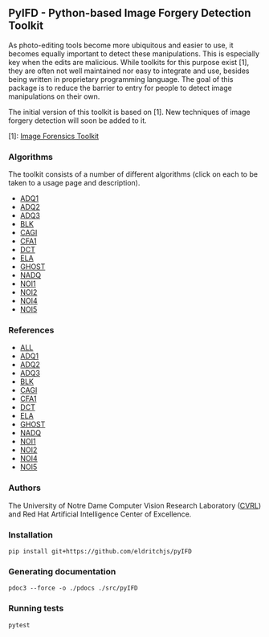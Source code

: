 ## PyIFD - Python-based Image Forgery Detection Toolkit
As photo-editing tools become more ubiquitous and easier to use, it becomes equally important to detect these manipulations.
This is especially key when the edits are malicious.
While toolkits for this purpose exist [1], they are often not well maintained nor easy to integrate and use, besides being written in proprietary programming language.
The goal of this package is to reduce the barrier to entry for people to detect image manipulations on their own.

The initial version of this toolkit is based on [1].
New techniques of image forgery detection will soon be added to it.

[1]: [Image Forensics Toolkit](https://github.com/MKLab-ITI/image-forensics)

### Algorithms
The toolkit consists of a number of different algorithms (click on each to be taken to a usage page and description).
- [ADQ1](pdocs/ADQ1.md)
- [ADQ2](pdocs/ADQ2.md)
- [ADQ3](pdocs/ADQ3.md)
- [BLK](pdocs/BLK.md)
- [CAGI](pdocs/CAGI.md)
- [CFA1](pdocs/CFA1.md)
- [DCT](pdocs/DCT.md)
- [ELA](pdocs/ELA.md)
- [GHOST](pdocs/GHOST.md)
- [NADQ](pdocs/NADQ.md)
- [NOI1](pdocs/NOI1.md)
- [NOI2](pdocs/NOI2.md)
- [NOI4](pdocs/NOI4.md)
- [NOI5](pdocs/NOI5.md)

### References
- [ALL](https://link.springer.com/content/pdf/10.1007/s11042-016-3795-2.pdf)
- [ADQ1](https://www.sciencedirect.com/science/article/pii/S0031320309001198?casa_token=RYKfNwIS8WYAAAAA:BoG6UVqSJIbCO28z4K4UBrMplCP0fFt76wM69E8n6dy7e65t7X16xbwhbbfcbXQwrya0ujQitvg)
- [ADQ2](https://ieeexplore.ieee.org/iel5/5916934/5946226/05946978.pdf?casa_token=HbhOFnI7LxkAAAAA:ukrMyrxZ4Pkbvgnx2pO4JTHbHE6oHCf7ku-v9RhLD3LfYyPWarh1fIdONrK4WE3WudV1nN932A)
- [ADQ3](https://ieeexplore.ieee.org/iel7/7070475/7084286/07084318.pdf?casa_token=0csGlsul6S8AAAAA:kNv63mbMnOcMqv27tiockLMeNpQTzDiypx7hEwIB_BH-RXdWkvHh3Cf9OjEOgc5lO78fThalVQ)
- [BLK](https://www.sciencedirect.com/science/article/pii/S0165168409001315?casa_token=zVRxPnKzIAYAAAAA:WdiJ8fJay9WRZv_5ckljkMaQCJCUCaCMS6x84qNsHJTDrTSrJWIK1IJXDGwKZgkr9g6E1Y-s1X0)
- [CAGI](https://www.sciencedirect.com/science/article/pii/S1047320318301068?casa_token=EJIQ0I589HUAAAAA:r_n-GvI9MMbcYG9Et8rnLu4uA3bffHs1zJgEpVoV6Rem1yfzbEOa2zQ1PtwWythcUyroMNyDEo4)
- [CFA1](https://ieeexplore.ieee.org/iel5/10206/4358835/06210378.pdf?casa_token=KMcMGB4zSRYAAAAA:hjBeyV2wUQOT7WTsN_ysH1yWZOGpiIThEBOVYOT-FL8gyByDJ0Zgn1QRUQcq-LcozyFhzaj5vw)
- [DCT](https://ieeexplore.ieee.org/iel5/4284552/4284553/04284574.pdf?casa_token=WXhr8eg6d2UAAAAA:VMKd4QfSj9qBYSdclf_QrmHDaxN3GSA0w7Vp5wK_CLadD5w0KEcsT5OpWeH7mS1Mc0VL3xflmQ)
- [ELA](https://www.blackhat.com/presentations/bh-usa-07/Krawetz/Whitepaper/bh-usa-07-krawetz-WP.pdf)
- [GHOST](https://ieeexplore.ieee.org/iel5/10206/4782049/04773149.pdf?casa_token=dFM-stUDQiQAAAAA:SEetzIaeQuKQXfmIMEkpSW1QgK8vU8uhUCLbh3obcHouMmJSrxwNBv_guOpHmkM04SKVGxeEog)
- [NADQ](https://ieeexplore.ieee.org/iel5/10206/4358835/06151134.pdf?casa_token=8HV81UW33moAAAAA:-cwoVCG1MkZ_pZA4SwclVYrg3WQ1BZInhbzCvlhaQkIJop8xxBMKxadMrAaQDV1xrRFVTF62Vg)
- [NOI1](https://www.sciencedirect.com/science/article/pii/S0262885609000146?casa_token=vofFPS05_mgAAAAA:_AsHy_iuyYr22u1pVck9T0PLFg0t54rOndNXkUSJtBttpKSavTYDLsVNVbMD88Ld4mWcNyyuVpQ)
- [NOI2](https://idp.springer.com/authorize/casa?redirect_uri=https://link.springer.com/content/pdf/10.1007/s11263-013-0688-y.pdf&casa_token=SWn_1aK9uYwAAAAA:Q8LVOsV-ISkhaF09WnrbfaDliOq9U5V23Zc0NG9UuVGSwWa1S7uJzLXHUZoVVPT_9OLOHDQ0LE8Vci43gw)
- [NOI4](https://29a.ch/2015/08/21/noise-analysis-for-image-forensics)
- [NOI5](http://www.escience.cn/people/Zenghui/index.html)


### Authors
The University of Notre Dame Computer Vision Research Laboratory ([CVRL](https://cvrl.nd.edu/)) and Red Hat Artificial Intelligence Center of Excellence.

### Installation
`pip install git+https://github.com/eldritchjs/pyIFD`

### Generating documentation
`pdoc3 --force -o ./pdocs ./src/pyIFD`

### Running tests
`pytest`
